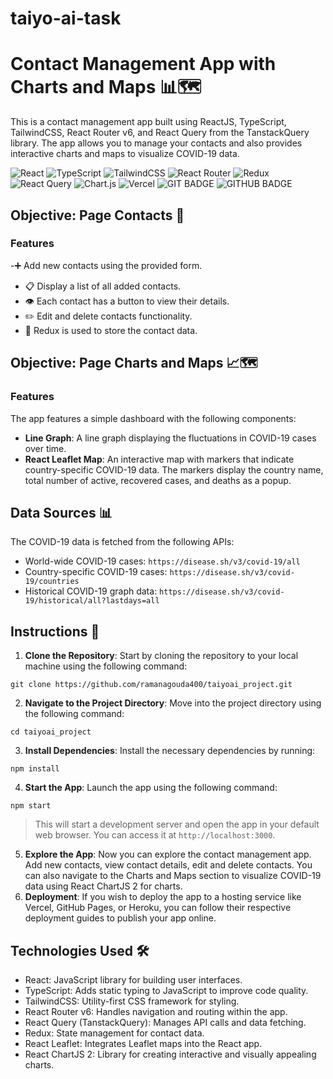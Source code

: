﻿# taiyo-ai-task

# Contact Management App with Charts and Maps 📊🗺️

This is a contact management app built using ReactJS, TypeScript, TailwindCSS, React Router v6, and React Query from the TanstackQuery library. The app allows you to manage your contacts and also provides interactive charts and maps to visualize COVID-19 data.

![React](https://img.shields.io/badge/react-%2320232a.svg?style=for-the-badge&logo=react&logoColor=%2361DAFB)
![TypeScript](https://img.shields.io/badge/typescript-%23007ACC.svg?style=for-the-badge&logo=typescript&logoColor=white)
![TailwindCSS](https://img.shields.io/badge/tailwindcss-%2338B2AC.svg?style=for-the-badge&logo=tailwind-css&logoColor=white)
![React Router](https://img.shields.io/badge/React_Router-CA4245?style=for-the-badge&logo=react-router&logoColor=white)
![Redux](https://img.shields.io/badge/redux-%23593d88.svg?style=for-the-badge&logo=redux&logoColor=white)
![React Query](https://img.shields.io/badge/-React%20Query-FF4154?style=for-the-badge&logo=react%20query&logoColor=white)
![Chart.js](https://img.shields.io/badge/chart.js-F5788D.svg?style=for-the-badge&logo=chart.js&logoColor=white)
![Vercel](https://img.shields.io/badge/vercel-%23000000.svg?style=for-the-badge&logo=vercel&logoColor=white)
![GIT BADGE](https://img.shields.io/badge/GIT-E44C30?style=for-the-badge&logo=git&logoColor=white)
![GITHUB BADGE](https://img.shields.io/badge/GitHub-100000?style=for-the-badge&logo=github&logoColor=white)


## Objective: Page Contacts  👥
### Features
-➕ Add new contacts using the provided form.
- 📋 Display a list of all added contacts.
- 👁️ Each contact has a button to view their details.
- ✏️ Edit and delete contacts functionality.
- 🔗 Redux is used to store the contact data.

## Objective: Page Charts and Maps 📈🗺️
### Features
The app features a simple dashboard with the following components:
- **Line Graph**: A line graph displaying the fluctuations in COVID-19 cases over time.
- **React Leaflet Map**: An interactive map with markers that indicate country-specific COVID-19 data. The markers display the country name, total number of active, recovered cases, and deaths as a popup.

## Data Sources  📊
The COVID-19 data is fetched from the following APIs:

- World-wide COVID-19 cases: `https://disease.sh/v3/covid-19/all`
- Country-specific COVID-19 cases: `https://disease.sh/v3/covid-19/countries`
- Historical COVID-19 graph data: `https://disease.sh/v3/covid-19/historical/all?lastdays=all`

## Instructions 🚀
1. **Clone the Repository**: Start by cloning the repository to your local machine using the following command:
```
git clone https://github.com/ramanagouda400/taiyoai_project.git
```
2. **Navigate to the Project Directory**: Move into the project directory using the following command:
```
cd taiyoai_project
```
3. **Install Dependencies**: Install the necessary dependencies by running:
```
npm install
```
4. **Start the App**: Launch the app using the following command:
```
npm start
```
> This will start a development server and open the app in your default web browser. You can access it at `http://localhost:3000`.

5. **Explore the App**: Now you can explore the contact management app. Add new contacts, view contact details, edit and delete contacts. You can also navigate to the Charts and Maps section to visualize COVID-19 data using React ChartJS 2 for charts.
6. **Deployment**: If you wish to deploy the app to a hosting service like Vercel, GitHub Pages, or Heroku, you can follow their respective deployment guides to publish your app online.

## Technologies Used 🛠️
- React: JavaScript library for building user interfaces.
- TypeScript: Adds static typing to JavaScript to improve code quality.
- TailwindCSS: Utility-first CSS framework for styling.
- React Router v6: Handles navigation and routing within the app.
- React Query (TanstackQuery): Manages API calls and data fetching.
- Redux: State management for contact data.
- React Leaflet: Integrates Leaflet maps into the React app.
- React ChartJS 2: Library for creating interactive and visually appealing charts.


